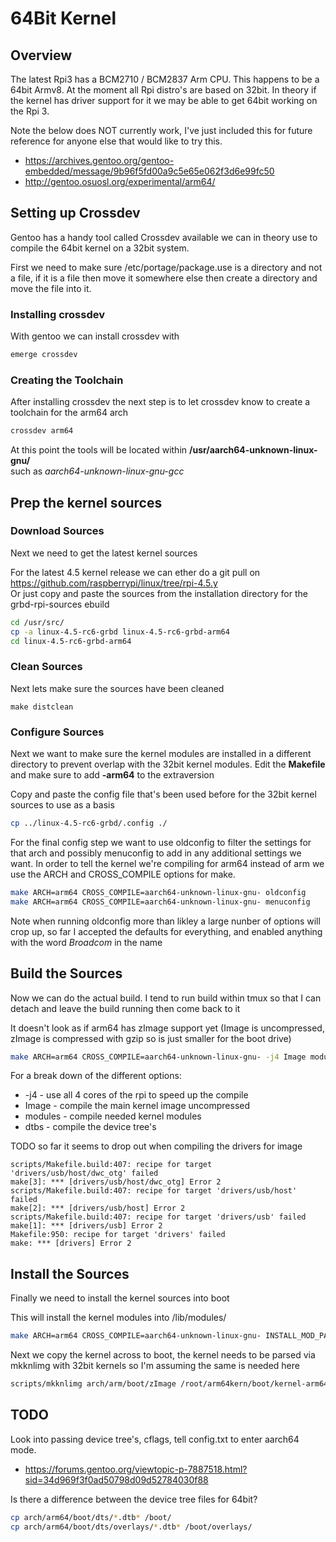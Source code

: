 # 64Bit Kernel

## Overview

The latest Rpi3 has a BCM2710 / BCM2837 Arm CPU.
This happens to be a 64bit Armv8. At the moment all Rpi distro's are based on 32bit.
In theory if the kernel has driver support for it we may be able to get 64bit working on the Rpi 3.

Note the below does NOT currently work, I've just included this for future reference
for anyone else that would like to try this.

  * <https://archives.gentoo.org/gentoo-embedded/message/9b96f5fd00a9c5e65e062f3d6e99fc50>
  * <http://gentoo.osuosl.org/experimental/arm64/>


## Setting up Crossdev

Gentoo has a handy tool called Crossdev available we can in theory use to compile the 64bit kernel on a 32bit system.

First we need to make sure /etc/portage/package.use is a directory and not a file,
if it is a file then move it somewhere else then create a directory and move the file into it.

### Installing crossdev

With gentoo we can install crossdev with
```sh
emerge crossdev
```

### Creating the Toolchain

After installing crossdev the next step is to let crossdev know to create a toolchain for the arm64 arch
```sh
crossdev arm64
```

At this point the tools will be located within **/usr/aarch64-unknown-linux-gnu/** <br>
such as *aarch64-unknown-linux-gnu-gcc*


## Prep the kernel sources

### Download Sources

Next we need to get the latest kernel sources

For the latest 4.5 kernel release we can ether do a git pull on <https://github.com/raspberrypi/linux/tree/rpi-4.5.y> <br>
Or just copy and paste the sources from the installation directory for the grbd-rpi-sources ebuild

```Bash
cd /usr/src/
cp -a linux-4.5-rc6-grbd linux-4.5-rc6-grbd-arm64
cd linux-4.5-rc6-grbd-arm64
```

### Clean Sources

Next lets make sure the sources have been cleaned

```
make distclean
```

### Configure Sources

Next we want to make sure the kernel modules are installed in a different directory to prevent overlap with the 32bit kernel modules.
Edit the **Makefile** and make sure to add **-arm64** to the extraversion

Copy and paste the config file that's been used before for the 32bit kernel sources to use as a basis
```Bash
cp ../linux-4.5-rc6-grbd/.config ./
```

For the final config step we want to use oldconfig to filter the settings for that arch and possibly menuconfig to add in any additional settings we want.
In order to tell the kernel we're compiling for arm64 instead of arm we use the ARCH and CROSS_COMPILE options for make.

```Bash
make ARCH=arm64 CROSS_COMPILE=aarch64-unknown-linux-gnu- oldconfig
make ARCH=arm64 CROSS_COMPILE=aarch64-unknown-linux-gnu- menuconfig
```

Note when running oldconfig more than likley a large nunber of options will crop up, so far I accepted the defaults for everything,
and enabled anything with the word *Broadcom* in the name

## Build the Sources

Now we can do the actual build.
I tend to run build within tmux so that I can detach and leave the build running then come back to it

It doesn't look as if arm64 has zImage support yet (Image is uncompressed, zImage is compressed with gzip so is just smaller for the boot drive)

```Bash
make ARCH=arm64 CROSS_COMPILE=aarch64-unknown-linux-gnu- -j4 Image modules dtbs
```

For a break down of the different options:

  * -j4 - use all 4 cores of the rpi to speed up the compile
  * Image - compile the main kernel image uncompressed
  * modules - compile needed kernel modules
  * dtbs - compile the device tree's 

TODO so far it seems to drop out when compiling the drivers for image
```
scripts/Makefile.build:407: recipe for target 'drivers/usb/host/dwc_otg' failed
make[3]: *** [drivers/usb/host/dwc_otg] Error 2
scripts/Makefile.build:407: recipe for target 'drivers/usb/host' failed
make[2]: *** [drivers/usb/host] Error 2
scripts/Makefile.build:407: recipe for target 'drivers/usb' failed
make[1]: *** [drivers/usb] Error 2
Makefile:950: recipe for target 'drivers' failed
make: *** [drivers] Error 2
```


## Install the Sources

Finally we need to install the kernel sources into boot

This will install the kernel modules into /lib/modules/
```Bash
make ARCH=arm64 CROSS_COMPILE=aarch64-unknown-linux-gnu- INSTALL_MOD_PATH=/root/arm64kern modules_install
```

Next we copy the kernel across to boot, the kernel needs to be parsed via mkknlimg with 32bit kernels so I'm assuming the same is needed here
```Bash
scripts/mkknlimg arch/arm/boot/zImage /root/arm64kern/boot/kernel-arm64-gentoo1.img
```

## TODO

Look into passing device tree's, cflags, tell config.txt to enter aarch64 mode.

  * <https://forums.gentoo.org/viewtopic-p-7887518.html?sid=34d969f3f0ad50798d09d52784030f88>

Is there a difference between the device tree files for 64bit?

```Bash
cp arch/arm64/boot/dts/*.dtb* /boot/
cp arch/arm64/boot/dts/overlays/*.dtb* /boot/overlays/
```
